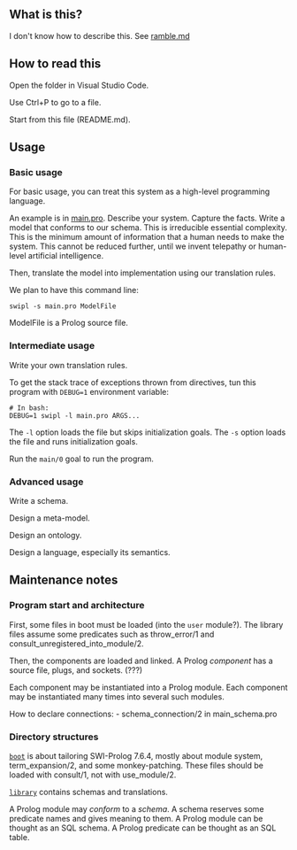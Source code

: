 ## What is this?

I don't know how to describe this.
See [ramble.md](ramble.md)

## How to read this

Open the folder in Visual Studio Code.

Use Ctrl+P to go to a file.

Start from this file (README.md).

## Usage

### Basic usage

For basic usage, you can treat this system as a high-level programming language.

An example is in [main.pro](main.pro).
Describe your system.
Capture the facts.
Write a model that conforms to our schema.
This is irreducible essential complexity.
This is the minimum amount of information that a human needs to make the system.
This cannot be reduced further,
until we invent telepathy or human-level artificial intelligence.

Then, translate the model into implementation using our translation rules.

We plan to have this command line:

```
swipl -s main.pro ModelFile
```

ModelFile is a Prolog source file.

### Intermediate usage

Write your own translation rules.

To get the stack trace of exceptions thrown from directives,
tun this program with `DEBUG=1` environment variable:

```
# In bash:
DEBUG=1 swipl -l main.pro ARGS...
```

The `-l` option loads the file but skips initialization goals.
The `-s` option loads the file and runs initialization goals.

Run the `main/0` goal to run the program.

### Advanced usage

Write a schema.

Design a meta-model.

Design an ontology.

Design a language, especially its semantics.

## Maintenance notes

### Program start and architecture

First, some files in boot must be loaded (into the `user` module?).
The library files assume some predicates such as throw_error/1
and consult_unregistered_into_module/2.

Then, the components are loaded and linked.
A Prolog _component_ has a source file, plugs, and sockets.
(???)

Each component may be instantiated into a Prolog module.
Each component may be instantiated many times into several such modules.

How to declare connections:
    - schema_connection/2 in main_schema.pro

### Directory structures

[`boot`](boot/) is about tailoring SWI-Prolog 7.6.4,
mostly about module system, term_expansion/2, and some monkey-patching.
These files should be loaded with consult/1, not with use_module/2.

[`library`](library/) contains schemas and translations.

A Prolog module may _conform_ to a _schema_.
A schema reserves some predicate names and gives meaning to them.
A Prolog module can be thought as an SQL schema.
A Prolog predicate can be thought as an SQL table.
